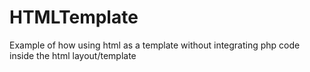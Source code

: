 # HTMLTemplate
Example of how using html as a template without integrating php code inside the html layout/template
